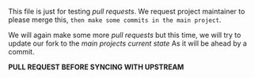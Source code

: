 This file is just for testing *pull requests*.
We request project maintainer to please merge this, `then make some commits in the main project`.
  
We will again make some more *pull requests* but this time, we will try to update our fork to the *main projects current state*
As it will be ahead by a commit.

**PULL REQUEST BEFORE SYNCING WITH UPSTREAM**
